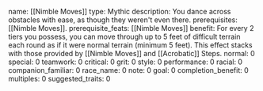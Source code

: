 name: [[Nimble Moves]]
type: Mythic
description: You dance across obstacles with ease, as though they weren't even there.
prerequisites: [[Nimble Moves]].
prerequisite_feats: [[Nimble Moves]]
benefit: For every 2 tiers you possess, you can move through up to 5 feet of difficult terrain each round as if it were normal terrain (minimum 5 feet). This effect stacks with those provided by [[Nimble Moves]] and [[Acrobatic]] Steps.
normal: 0
special: 0
teamwork: 0
critical: 0
grit: 0
style: 0
performance: 0
racial: 0
companion_familiar: 0
race_name: 0
note: 0
goal: 0
completion_benefit: 0
multiples: 0
suggested_traits: 0
